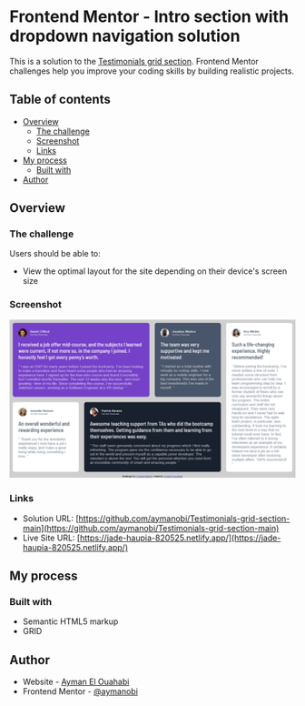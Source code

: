 # Frontend Mentor - Intro section with dropdown navigation solution

This is a solution to the [Testimonials grid section](https://www.frontendmentor.io/challenges/testimonials-grid-section-Nnw6J7Un7). Frontend Mentor challenges help you improve your coding skills by building realistic projects. 

## Table of contents

- [Overview](#overview)
  - [The challenge](#the-challenge)
  - [Screenshot](#screenshot)
  - [Links](#links)
- [My process](#my-process)
  - [Built with](#built-with)
- [Author](#author)

## Overview

### The challenge

Users should be able to:

- View the optimal layout for the site depending on their device's screen size

### Screenshot

![](./ScreenshotT.png)

### Links

- Solution URL: [https://github.com/aymanobi/Testimonials-grid-section-main](https://github.com/aymanobi/Testimonials-grid-section-main)
- Live Site URL: [https://jade-haupia-820525.netlify.app/](https://jade-haupia-820525.netlify.app/)

## My process

### Built with

- Semantic HTML5 markup
- GRID
  
## Author

- Website - [Ayman El Ouahabi](https://aymanel.netlify.app)
- Frontend Mentor - [@aymanobi](https://www.frontendmentor.io/profile/aymanobi)
